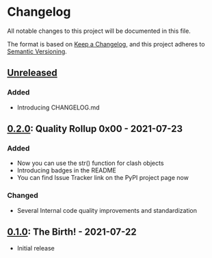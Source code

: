 # Changelog
All notable changes to this project will be documented in this file.

The format is based on [Keep a Changelog](https://keepachangelog.com/en/1.0.0/),
and this project adheres to [Semantic Versioning](https://semver.org/spec/v2.0.0.html).

## [Unreleased]
### Added
- Introducing CHANGELOG.md

## [0.2.0]: Quality Rollup 0x00 - 2021-07-23
### Added
- Now you can use the str() function for clash objects
- Introducing badges in the README
- You can find Issue Tracker link on the PyPI project page now

### Changed
- Several Internal code quality improvements and standardization

## [0.1.0]: The Birth! - 2021-07-22
- Initial release

[Unreleased]: https://github.com/NioGreek/Clashgap/compare/v0.2.0...HEAD
[0.2.0]: https://github.com/NioGreek/Clashgap/compare/v0.1.0...v0.2.0
[0.1.0]: https://github.com/NioGreek/Clashgap/releases/tag/v0.1.0
